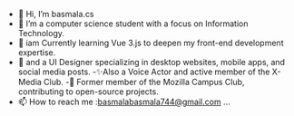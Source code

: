 - 👋 Hi, I’m basmala.cs
- 👀 I’m a computer science student with a focus on Information Technology.
- 👀 iam Currently learning Vue 3.js to deepen my front-end development expertise.  
- 🌱 and a UI Designer specializing in desktop websites, mobile apps, and social media posts.
  -✨Also a  Voice Actor and active member of the X-Media Club. 
  -🌱 Former member of the Mozilla Campus Club, contributing to open-source projects.
 - 📫 How to reach me :basmalabasmala744@gmail.com ...

<!---
basmalacs/basmalacs is a ✨ special ✨ repository because its `README.md` (this file) appears on your GitHub profile.
You can click the Preview link to take a look at your changes.
--->
